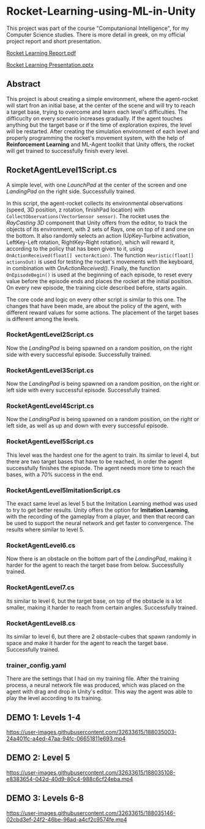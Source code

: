 # Rocket-Learning-using-ML-in-Unity
This project was part of the course "Computanional Intelligence", for my Computer Science studies. There is more detail in greek, on my official project report and short presentation.

[Rocket Learning Report.pdf](https://github.com/alexdafn/Rocket-Learning-using-ML-in-Unity/files/9474076/Rocket.Learning.Report.pdf)

[Rocket Learning Presentation.pptx](https://github.com/alexdafn/Rocket-Learning-using-ML-in-Unity/files/9474077/Rocket.Learning.Presentation.pptx)

## Abstract

This project is about creating a simple environment, where the agent-rocket will start fron an initial base, at the center of the scene and will try to reach a target base, trying to overcome and learn each level's difficulties. The difficuclty on every scenario increases gradually. If the agent touches anything but the target base or if the time of exploration expires, the level will be restarted. After creating the simulation environment of each level and properly programming the rocket's movement system, with the help of **Reinforcement Learning** and ML-Agent toolkit that Unity offers, the rocket will get trained to successfully finish every level.

## RocketAgentLevel1Script.cs
A simple level, with one *LaunchPad* at the center of the screen and one *LandingPad* on the right side. Successfully trained.

In this script, the agent-rocket collects its environmental observations (speed, 3D position, z rotation, finishPad location) with `CollectObservations(VectorSensor sensor)`. The rocket uses the *RayCasting 3D* component that Unity offers from the editor, to track the objects of its environment, with 2 sets of Rays, one on top of it and one on the bottom. It also randomly selects an action (UpKey-Turbine activation, LeftKey-Left rotation, RightKey-Right rotation), which will reward it, according to the policy that has been given to it, using `OnActionReceived(float[] vectorAction)`. The function `Heuristic(float[] actionsOut)` is used for testing the rocket's movements with the keyboard, in combination with *OnActionReceived()*. Finally, the function `OnEpisodeBegin()` is used at the beginning of each episode, to reset every value before the episode ends and places the rocket at the initial position. On every new episode, the training cicle described before, starts again.

The core code and logic on every other script is similar to this one. The changes that have been made, are about the policy of the agent, with different reward values for some actions. The placement of the target bases is different among the levels.

### RocketAgentLevel2Script.cs

Now the *LandingPad* is being spawned on a random position, on the right side with every successful episode. Successfully trained.

### RocketAgentLevel3Script.cs

Now the *LandingPad* is being spawned on a random position, on the right or left side with every successful episode. Successfully trained.

### RocketAgentLevel4Script.cs

Now the *LandingPad* is being spawned on a random position, on the right or left side, as well as up and down with every successful episode. 

### RocketAgentLevel5Script.cs

This level was the hardest one for the agent to train. Its similar to level 4, but there are two target bases that have to be reached, in order the agent successfully finishes the episode. The agent needs more time to reach the bases, with a 70% success in the end. 

### RocketAgentLevel5ImitationScript.cs

The exact same level as level 5 but the Imitation Learning method was used to try to get better results. Unity offers the option for **Imitation Learning**, with the recording of the gameplay from a player, and then that record can be used to support the neural network and get faster to convergence. The results where similar to level 5.

### RocketAgentLevel6.cs

Now there is an obstacle on the bottom part of the *LandingPad*, making it harder for the agent to reach the target base from below. Successfully trained.

### RocketAgentLevel7.cs

Its similar to level 6, but the target base, on top of the obstacle is a lot smaller, making it harder to reach from certain angles. Successfully trained.

### RocketAgentLevel8.cs

Its similar to level 6, but there are 2 obstacle-cubes that spawn randomly in space and make it harder for the agent to reach the target base. Successfully trained.

### trainer_config.yaml

There are the settings that I had on my training file. After the training process, a neural network file was produced, which was placed on the agent with drag and drop in Unity's editor. This way the agent was able to play the level according to its training.

## DEMO 1: Levels 1-4

https://user-images.githubusercontent.com/32633615/188035003-24a401fc-a4ed-47aa-94fc-06651811e693.mp4

## DEMO 2: Level 5

https://user-images.githubusercontent.com/32633615/188035108-e8383654-042d-40d9-80c4-988c6cf24eba.mp4

## DEMO 3: Levels 6-8

https://user-images.githubusercontent.com/32633615/188035146-02cbd3ef-24f2-46be-96ad-a4cf2c9574fe.mp4
